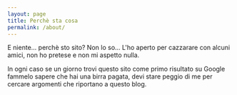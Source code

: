 ```yaml
---
layout: page
title: Perchè sta cosa
permalink: /about/
---
```


E niente... perchè sto sito? Non lo so... L'ho aperto per cazzarare con alcuni amici, non ho pretese e non mi aspetto nulla.

In ogni caso se un giorno trovi questo sito come primo risultato su Google fammelo sapere che hai una birra pagata, devi stare peggio di me per cercare argomenti che riportano a questo blog.
